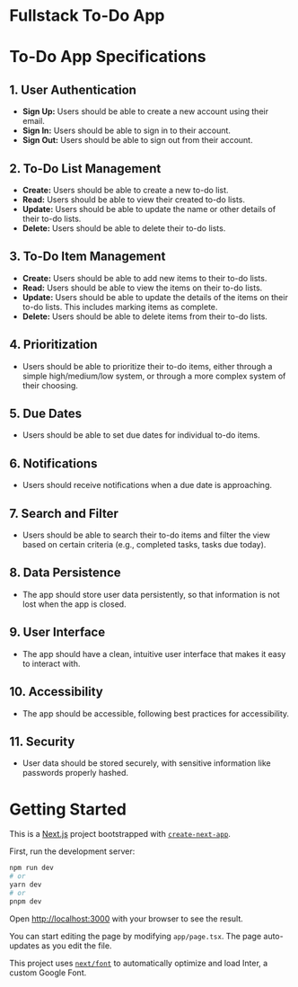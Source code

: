# Fullstack To-Do App

# To-Do App Specifications

## 1. User Authentication

- **Sign Up:** Users should be able to create a new account using their email.
- **Sign In:** Users should be able to sign in to their account.
- **Sign Out:** Users should be able to sign out from their account.

## 2. To-Do List Management

- **Create:** Users should be able to create a new to-do list.
- **Read:** Users should be able to view their created to-do lists.
- **Update:** Users should be able to update the name or other details of their to-do lists.
- **Delete:** Users should be able to delete their to-do lists.

## 3. To-Do Item Management

- **Create:** Users should be able to add new items to their to-do lists.
- **Read:** Users should be able to view the items on their to-do lists.
- **Update:** Users should be able to update the details of the items on their to-do lists. This includes marking items as complete.
- **Delete:** Users should be able to delete items from their to-do lists.

## 4. Prioritization

- Users should be able to prioritize their to-do items, either through a simple high/medium/low system, or through a more complex system of their choosing.

## 5. Due Dates

- Users should be able to set due dates for individual to-do items.

## 6. Notifications

- Users should receive notifications when a due date is approaching.

## 7. Search and Filter

- Users should be able to search their to-do items and filter the view based on certain criteria (e.g., completed tasks, tasks due today).

## 8. Data Persistence

- The app should store user data persistently, so that information is not lost when the app is closed.

## 9. User Interface

- The app should have a clean, intuitive user interface that makes it easy to interact with.

## 10. Accessibility

- The app should be accessible, following best practices for accessibility.

## 11. Security

- User data should be stored securely, with sensitive information like passwords properly hashed.

# Getting Started

This is a [Next.js](https://nextjs.org/) project bootstrapped with [`create-next-app`](https://github.com/vercel/next.js/tree/canary/packages/create-next-app).

First, run the development server:

```bash
npm run dev
# or
yarn dev
# or
pnpm dev
```

Open [http://localhost:3000](http://localhost:3000) with your browser to see the result.

You can start editing the page by modifying `app/page.tsx`. The page auto-updates as you edit the file.

This project uses [`next/font`](https://nextjs.org/docs/basic-features/font-optimization) to automatically optimize and load Inter, a custom Google Font.

